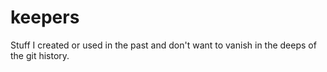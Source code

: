 # keepers

Stuff I created or used in the past and don't want to vanish in the deeps of the git history.
